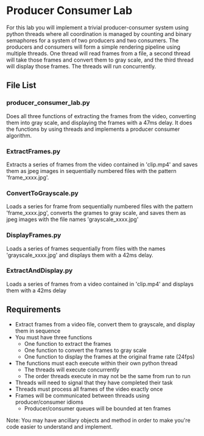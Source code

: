 # Producer Consumer Lab

For this lab you will implement a trivial producer-consumer system using
python threads where all coordination is managed by counting and binary
semaphores for a system of two producers and two consumers. The producers and
consumers will form a simple rendering pipeline using multiple threads. One
thread will read frames from a file, a second thread will take those frames
and convert them to gray scale, and the third thread will display those
frames. The threads will run concurrently.

## File List
### producer_consumer_lab.py
Does all three functions of extracting the frames from the video, converting
them into gray scale, and displaying the frames with a 47ms delay. It does the 
functions by using threads and implements a producer consumer algorithm.

### ExtractFrames.py
Extracts a series of frames from the video contained in 'clip.mp4' and saves 
them as jpeg images in sequentially numbered files with the pattern
'frame_xxxx.jpg'.

### ConvertToGrayscale.py
Loads a series for frame from sequentially numbered files with the pattern
'frame_xxxx.jpg', converts the grames to gray scale, and saves them as jpeg
images with the file names 'grayscale_xxxx.jpg'

### DisplayFrames.py
Loads a series of frames sequentially from files with the names
'grayscale_xxxx.jpg' and displays them with a 42ms delay.

### ExtractAndDisplay.py
Loads a series of frames from a video contained in 'clip.mp4' and displays 
them with a 42ms delay

## Requirements
* Extract frames from a video file, convert them to grayscale, and display
them in sequence
* You must have three functions
  * One function to extract the frames
  * One function to convert the frames to gray scale
  * One function to display the frames at the original frame rate (24fps)
* The functions must each execute within their own python thread
  * The threads will execute concurrently
  * The order threads execute in may not be the same from run to run
* Threads will need to signal that they have completed their task
* Threads must process all frames of the video exactly once
* Frames will be communicated between threads using producer/consumer idioms
  * Producer/consumer queues will be bounded at ten frames

Note: You may have ancillary objects and method in order to make you're code easier to understand and implement.



